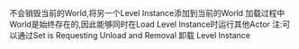 不会销毁当前的World,将另一个Level Instance添加到当前的World
加载过程中World是始终存在的,因此能够同时在Load Level Instance时运行其他Actor
注:可以通过Set is Requesting Unload and Removal 卸载 Level Instance